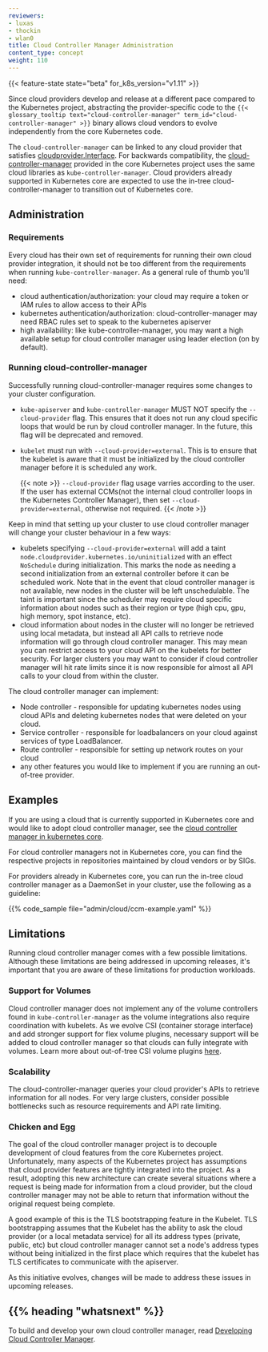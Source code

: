 ```yaml
---
reviewers:
- luxas
- thockin
- wlan0
title: Cloud Controller Manager Administration
content_type: concept
weight: 110
---
```


<!-- overview -->

{{< feature-state state="beta" for_k8s_version="v1.11" >}}

Since cloud providers develop and release at a different pace compared to the
Kubernetes project, abstracting the provider-specific code to the
`{{< glossary_tooltip text="cloud-controller-manager" term_id="cloud-controller-manager" >}}`
binary allows cloud vendors to evolve independently from the core Kubernetes code.

The `cloud-controller-manager` can be linked to any cloud provider that satisfies
[cloudprovider.Interface](https://github.com/kubernetes/cloud-provider/blob/master/cloud.go).
For backwards compatibility, the
[cloud-controller-manager](https://github.com/kubernetes/kubernetes/tree/master/cmd/cloud-controller-manager)
provided in the core Kubernetes project uses the same cloud libraries as `kube-controller-manager`.
Cloud providers already supported in Kubernetes core are expected to use the in-tree
cloud-controller-manager to transition out of Kubernetes core.

<!-- body -->

## Administration

### Requirements

Every cloud has their own set of requirements for running their own cloud provider
integration, it should not be too different from the requirements when running
`kube-controller-manager`. As a general rule of thumb you'll need:

* cloud authentication/authorization: your cloud may require a token or IAM rules
  to allow access to their APIs
* kubernetes authentication/authorization: cloud-controller-manager may need RBAC
  rules set to speak to the kubernetes apiserver
* high availability: like kube-controller-manager, you may want a high available
  setup for cloud controller manager using leader election (on by default).

### Running cloud-controller-manager

Successfully running cloud-controller-manager requires some changes to your cluster configuration.

* `kube-apiserver` and `kube-controller-manager` MUST NOT specify the `--cloud-provider`
  flag. This ensures that it does not run any cloud specific loops that would be run by
  cloud controller manager. In the future, this flag will be deprecated and removed.
* `kubelet` must run with `--cloud-provider=external`. This is to ensure that the
  kubelet is aware that it must be initialized by the cloud controller manager
  before it is scheduled any work.

  {{< note >}}
  `--cloud-provider` flag usage varries according to the user. If the user has
  external CCMs(not the internal cloud controller loops in the Kubernetes Controller
  Manager), then set `--cloud-provider=external`, otherwise not required.
  {{< /note >}}

Keep in mind that setting up your cluster to use cloud controller manager will
change your cluster behaviour in a few ways:

* kubelets specifying `--cloud-provider=external` will add a taint
 `node.cloudprovider.kubernetes.io/uninitialized` with an effect `NoSchedule`
 during initialization. This marks the node as needing a second initialization
 from an external controller before it can be scheduled work. Note that in the
 event that cloud controller manager is not available, new nodes in the cluster
 will be left unschedulable. The taint is important since the scheduler may
 require cloud specific information about nodes such as their region or type
 (high cpu, gpu, high memory, spot instance, etc).
* cloud information about nodes in the cluster will no longer be retrieved using
  local metadata, but instead all API calls to retrieve node information will go
  through cloud controller manager. This may mean you can restrict access to your
  cloud API on the kubelets for better security. For larger clusters you may want
  to consider if cloud controller manager will hit rate limits since it is now
  responsible for almost all API calls to your cloud from within the cluster.

The cloud controller manager can implement:

* Node controller - responsible for updating kubernetes nodes using cloud APIs
  and deleting kubernetes nodes that were deleted on your cloud.
* Service controller - responsible for loadbalancers on your cloud against
  services of type LoadBalancer.
* Route controller - responsible for setting up network routes on your cloud
* any other features you would like to implement if you are running an out-of-tree provider.

## Examples

If you are using a cloud that is currently supported in Kubernetes core and would
like to adopt cloud controller manager, see the
[cloud controller manager in kubernetes core](https://github.com/kubernetes/kubernetes/tree/master/cmd/cloud-controller-manager).

For cloud controller managers not in Kubernetes core, you can find the respective
projects in repositories maintained by cloud vendors or by SIGs.

For providers already in Kubernetes core, you can run the in-tree cloud controller
manager as a DaemonSet in your cluster, use the following as a guideline:

{{% code_sample file="admin/cloud/ccm-example.yaml" %}}

## Limitations

Running cloud controller manager comes with a few possible limitations. Although
these limitations are being addressed in upcoming releases, it's important that
you are aware of these limitations for production workloads.

### Support for Volumes

Cloud controller manager does not implement any of the volume controllers found
in `kube-controller-manager` as the volume integrations also require coordination
with kubelets. As we evolve CSI (container storage interface) and add stronger
support for flex volume plugins, necessary support will be added to cloud
controller manager so that clouds can fully integrate with volumes. Learn more
about out-of-tree CSI volume plugins [here](https://github.com/kubernetes/features/issues/178).

### Scalability

The cloud-controller-manager queries your cloud provider's APIs to retrieve
information for all nodes. For very large clusters, consider possible
bottlenecks such as resource requirements and API rate limiting.

### Chicken and Egg

The goal of the cloud controller manager project is to decouple development
of cloud features from the core Kubernetes project. Unfortunately, many aspects
of the Kubernetes project has assumptions that cloud provider features are tightly
integrated into the project. As a result, adopting this new architecture can create
several situations where a request is being made for information from a cloud provider,
but the cloud controller manager may not be able to return that information without
the original request being complete.

A good example of this is the TLS bootstrapping feature in the Kubelet.
TLS bootstrapping assumes that the Kubelet has the ability to ask the cloud provider
(or a local metadata service) for all its address types (private, public, etc)
but cloud controller manager cannot set a node's address types without being
initialized in the first place which requires that the kubelet has TLS certificates
to communicate with the apiserver.

As this initiative evolves, changes will be made to address these issues in upcoming releases.

## {{% heading "whatsnext" %}}

To build and develop your own cloud controller manager, read
[Developing Cloud Controller Manager](/docs/tasks/administer-cluster/developing-cloud-controller-manager/).

